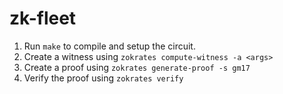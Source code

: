 # zk-fleet

1. Run `make` to compile and setup the circuit.
2. Create a witness using `zokrates compute-witness -a <args>`
3. Create a proof using `zokrates generate-proof -s gm17`
4. Verify the proof using `zokrates verify`
